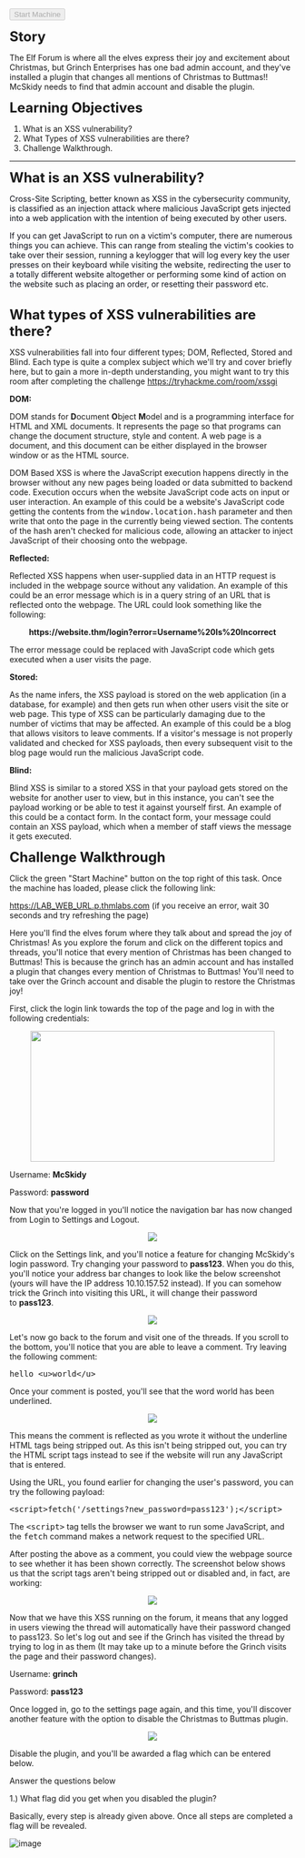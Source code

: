 <div class="room-task-desc-data"><div class="btn-group mb-3 ml-3 float-right">
            <button type="button" class="btn btn-success" value="618bb30b131cb50044e13a04" onclick="deploy(this)" disabled=""><i class="fas fa-play mr-2"></i> Start Machine</button>
        </div> <p><span style="font-weight:bolder"><span style="font-size:24px">Story</span></span></p><p>The Elf Forum is where all the elves express their joy and excitement about Christmas, but Grinch Enterprises has one bad admin account, and they've installed a plugin that changes all mentions of Christmas to Buttmas!! McSkidy needs to find that admin account and disable the plugin.</p><p><span style="font-weight:bolder"><span style="font-size:24px">Learning Objectives</span></span></p><ol><li>What is an XSS vulnerability?</li><li>What Types of XSS vulnerabilities are there?</li><li>Challenge Walkthrough.</li></ol><hr style="border:1px solid var(--main-color)"><p><span style="font-weight:bolder"><span style="font-size:24px">What is an XSS vulnerability?</span></span></p><p><span style="color:rgb(14, 16, 26);background:transparent;margin-top:0pt;margin-bottom:0pt">Cross-Site Scripting, better known as XSS in the cybersecurity community, is classified as an injection attack where malicious JavaScript gets injected into a web application with the intention of being executed by other users.</span></p><p style="margin-top:0pt;margin-bottom:0pt;background:transparent;color:rgb(14, 16, 26)"><span style="background:transparent;margin-top:0pt;margin-bottom:0pt">If you can get JavaScript to run on a victim's computer, there are numerous things you can achieve. This can range from stealing the victim's cookies to take over their session, running a keylogger that will log every key the user presses on their keyboard while visiting the website, redirecting the user to a totally different website altogether or performing some kind of action on the website such as placing an order, or resetting their password etc.</span></p><p style="margin-top:0pt;margin-bottom:0pt;background:transparent;color:rgb(14, 16, 26)"><span style="font-weight:bolder"><br></span></p><p><span style="font-weight:bolder"><span style="font-size:24px">What types of XSS vulnerabilities are there?</span></span></p><p>XSS vulnerabilities fall into four different types; DOM, Reflected, Stored and Blind. Each type is quite a complex subject which we'll try and cover briefly here, but to gain a more in-depth understanding, you might want to try this room after completing the challenge&nbsp;<a href="https://tryhackme.com/room/xssgi" target="_blank">https://tryhackme.com/room/xssgi</a></p><p><span style="font-weight:bolder">DOM:</span></p><p>DOM stands for&nbsp;<span style="font-weight:bolder">D</span>ocument&nbsp;<span style="font-weight:bolder">O</span>bject&nbsp;<span style="font-weight:bolder">M</span><span>odel and is a programming interface for HTML and <a class="NIznHpsQ glossary-term" onclick="initPopOver('XML', 'NIznHpsQ')">XML</a> documents. It represents the page so that programs can change the document structure, style and content. A web page is a document, and this document can be either displayed in the browser window or as the HTML source.</span></p><p>DOM Based XSS is where the JavaScript execution happens directly in the browser without any new pages being loaded or data submitted to backend code. Execution occurs when the website JavaScript code acts on input or user interaction. An example of this could be a website's JavaScript code getting the contents from the&nbsp;<code style="font-size:14px">window.location.hash</code>&nbsp;parameter and then write that onto the page in the currently being viewed section. The contents of the hash aren't checked for malicious code, allowing an attacker to inject JavaScript of their choosing onto the webpage.</p><p><span style="font-weight:bolder">Reflected:</span></p><p>Reflected XSS happens when user-supplied data in an&nbsp;<a class="TQ45CJkP glossary-term">HTTP</a>&nbsp;request is included in the webpage source without any validation. An example of this could be an error message which is in a query string of an URL that is reflected onto the webpage. The URL could look something like the following:</p><p align="center"><span style="font-weight:bolder">https://website.thm/login?error=Username%20Is%20Incorrect</span><br></p><p>The error message could be replaced with JavaScript code which gets executed when a user visits the page.<span style="font-weight:bolder"><br></span></p><p><span style="font-weight:bolder">Stored:</span></p><p>As the name infers, the XSS payload is stored on the web application (in a database, for example) and then gets run when other users visit the site or web page. This type of XSS can be particularly damaging due to the number of victims that may be affected. An example of this could be a blog that allows visitors to leave comments. If a visitor's message is not properly validated and checked for XSS payloads, then every subsequent visit to the blog page would run the malicious JavaScript code.</p><p><span style="font-weight:bolder">Blind:</span></p><p>Blind XSS is similar to a stored XSS in that your payload gets stored on the website for another user to view, but in this instance, you can't see the payload working or be able to test it against yourself first. An example of this could be a contact form. In the contact form, your message could contain an XSS payload, which when a member of staff views the message it gets executed.<span style="font-weight:bolder"></span></p><p></p><p><span style="font-weight:bolder"><span style="font-size:24px">Challenge Walkthrough<br></span></span></p>Click the green "Start Machine" button on the top right of this task. Once the machine has loaded, please click the following link:<p></p><p><a href="https://lab_web_url.p.thmlabs.com/" target="_blank">https://LAB_WEB_URL.p.thmlabs.com</a>&nbsp;(if you receive an error, wait 30 seconds and try refreshing the page)</p><p>Here you'll find the elves forum where they talk about and spread the joy of Christmas! As you explore the forum and click on the different topics and threads, you'll notice that every mention of Christmas has been changed to Buttmas! This is because the grinch has an admin account and has installed a plugin that changes every mention of Christmas to Buttmas! You'll need to take over the Grinch account and disable the plugin to restore the Christmas joy!</p><p>First, click the login link towards the top of the page and log in with the following credentials:</p><p align="center"><img src="https://tryhackme-images.s3.amazonaws.com/user-uploads/5efe36fb68daf465530ca761/room-content/e1dcfc1c259cbfee5158eb7906153d54.png" style="width:429.017px;height:230.314px"><br></p><p>Username:&nbsp;<span style="font-weight:bolder">McSkidy</span></p><p>Password:&nbsp;<span style="font-weight:bolder">password</span></p><p>Now that you're logged in you'll notice the navigation bar has now changed from Login to Settings and Logout.</p><p align="center"><img src="https://tryhackme-images.s3.amazonaws.com/user-uploads/5efe36fb68daf465530ca761/room-content/13f9f54f0071831e0cc4427a875616b0.png"><br></p><p>Click on the Settings link, and you'll notice a feature for changing McSkidy's login password. Try changing your password to&nbsp;<span style="font-weight:bolder">pass123</span>. When you do this, you'll notice your address bar changes to look like the below screenshot (yours will have the IP address 10.10.157.52 instead). If you can somehow trick the Grinch into visiting this URL, it will change their password to&nbsp;<span style="font-weight:bolder">pass123</span>.<br></p><p align="center"><img src="https://tryhackme-images.s3.amazonaws.com/user-uploads/5efe36fb68daf465530ca761/room-content/029984cba68e5c22d9b8caa27249baa5.png"><br></p><p>Let's now go back to the forum and visit one of the threads. If you scroll to the bottom, you'll notice that you are able to leave a comment. Try leaving the following comment:</p><p><code style="font-size:14px">hello &lt;u&gt;world&lt;/u&gt;</code></p><p>Once your comment is posted, you'll see that the word world has been underlined.</p><p align="center"><img src="https://tryhackme-images.s3.amazonaws.com/user-uploads/5efe36fb68daf465530ca761/room-content/253564d07312e7771461f312c66dbd6d.png"></p><p align="left">This means the comment is reflected as you wrote it without the underline HTML tags being stripped out. As this isn't being stripped out, you can try the HTML script tags instead to see if the website will run any JavaScript that is entered.</p><p align="left">Using the URL, you found earlier for changing the user's password, you can try the following payload:</p><p align="left"><code style="font-size:14px">&lt;script&gt;fetch('/settings?new_password=pass123');&lt;/script&gt;</code><br></p><p>The&nbsp;<code style="font-size:14px">&lt;script&gt;</code>&nbsp;tag tells the browser we want to run some JavaScript, and the&nbsp;<code style="font-size:14px">fetch</code>&nbsp;command makes a network request to the specified URL.<br></p><p>After posting the above as a comment, you could view the webpage source to see whether it has been shown correctly. The screenshot below shows us that the script tags aren't being stripped out or disabled and, in fact, are working:</p><p align="center"><img src="https://tryhackme-images.s3.amazonaws.com/user-uploads/5efe36fb68daf465530ca761/room-content/da598fccc47887d9e651b3d072da8844.png"></p><p align="left">Now that we have this XSS running on the forum, it means that any logged in users viewing the thread will automatically have their password changed to pass123. So let's log out and see if the Grinch has visited the thread by trying to log in as them (It may take up to a minute before the Grinch visits the page and their password changes).<br></p><p align="left">Username:&nbsp;<span style="font-weight:bolder">grinch</span></p><p align="left">Password:&nbsp;<span style="font-weight:bolder">pass123</span></p><p align="left">Once logged in, go to the settings page again, and this time, you'll discover another feature with the option to disable the Christmas to Buttmas plugin.</p><p align="center"><img src="https://tryhackme-images.s3.amazonaws.com/user-uploads/5efe36fb68daf465530ca761/room-content/9dd7eee4ab8e7cf2acaa48f83843b78a.png"><br></p><p align="left">Disable the plugin, and you'll be awarded a flag which can be entered below.</p></div>
        
  
  
Answer the questions below
  
1.) What flag did you get when you disabled the plugin?
            
Basically, every step is already given above. Once all steps are completed a flag will be revealed.
  
![image](https://user-images.githubusercontent.com/95479102/144751113-fc98ff78-4479-4702-a756-61c42b4123c1.png)
